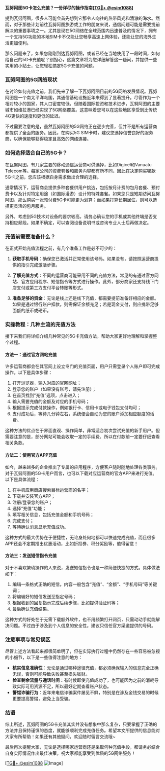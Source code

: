 **瓦努阿图5G卡怎么充值？一份详尽的操作指南[[TG💪+ @esim1088](https://t.me/s/esim1088)]**

提到瓦努阿图，很多人可能会首先想到它那令人向往的热带风光和清澈的海水。然而，对于那些计划前往瓦努阿图旅游或工作的朋友来说，通信问题可能是需要提前解决的重要事项之一。尤其是现在5G网络在全球范围内迅速普及的情况下，拥有一个支持5G功能的本地SIM卡不仅能让您畅享高速上网体验，还能让您的海外生活更加便利。

那么问题来了，如果您刚刚到达瓦努阿图，或者已经在当地使用了一段时间，如何给自己的5G卡充值呢？别担心，这篇文章将为您详细解答这一疑问，并提供一些实用的小贴士，让您轻松搞定5G卡充值的问题。

### 瓦努阿图的5G网络现状

在讨论如何充值之前，我们先来了解一下瓦努阿图目前的5G网络发展情况。瓦努阿图是一个南太平洋岛国，其通信基础设施近年来得到了显著提升。尽管作为一个相对较小的国家，其人口密度较低，但随着国际投资和技术进步，瓦努阿图的主要城市如维拉港已经实现了5G网络覆盖。这意味着您可以在这些地区享受到比传统4G更快的速度和更低的延迟。

不过需要注意的是，虽然瓦努阿图的5G网络正在逐步完善，但并不是所有运营商都提供了全面的服务。因此，在购买5G SIM卡时，建议您选择信誉良好的服务商，以确保能够获得稳定且高效的网络连接。

### 如何选择适合自己的5G卡？

在瓦努阿图，有几家主要的移动通信运营商可供选择，比如Digicel和Vanuatu Telecom等。每家公司的资费套餐和服务内容都有所不同，因此在决定购买哪款5G卡之前，您应该根据自身需求做出合理的选择。

通常情况下，运营商会提供多种套餐供用户挑选，包括按月计费的包月套餐、预付费卡以及针对特定用途（如国际漫游）设计的特殊套餐。如果您只是短期访问瓦努阿图，那么购买一张预付费5G卡可能更为划算；而如果打算长期居住，则可以选择更灵活的包月服务。

另外，考虑到5G技术对设备的要求较高，请务必确认您的手机或其他终端是否支持相应频段。如果不确定，可以查阅设备说明书或咨询专业人士后再做决定。

### 充值前需要准备什么？

在正式开始充值流程之前，有几个准备工作是必不可少的：

1. **获取手机号码**：确保您已激活并正常使用该号码。如果没有，请按照运营商提供的指引完成激活步骤。
   
2. **了解充值方式**：不同的运营商可能采用不同的充值方法，常见的有通过官方网站、官方应用程序、短信指令等方式进行操作。此外，部分商家还支持线下门店支付或第三方支付平台转账等形式。
   
3. **准备足够的资金**：无论是线上还是线下充值，都需要提前准备好相应的金额。如果是通过银行账户扣款，则需保证余额充足；若是现金支付，则应携带足够面额的纸币或硬币。

### 实操教程：几种主流的充值方法

接下来我们将详细介绍几种常见的5G卡充值方法，帮助大家更好地理解和掌握整个过程。

#### 方法一：通过官方网站充值

许多运营商都会在其官网上设立专门的充值页面，用户只需登录个人账户即可完成操作。以下是具体步骤：

1. 打开浏览器，输入对应的官网网址；
2. 登录您的账户（如果没有账号，请先注册）；
3. 在首页找到“充值”选项，点击进入；
4. 输入需要充值的金额及对应的手机号码；
5. 根据提示完成付款操作，例如银行卡、信用卡或电子钱包支付均可；
6. 支付成功后，等待几分钟左右，系统便会自动为您的账户添加相应额度的话费。

这种方法的优点在于界面直观、操作简单，非常适合初次尝试充值的新手用户。但需要注意的是，部分网站可能会收取一定的手续费，所以在付款前一定要仔细查看相关条款。

#### 方法二：使用官方APP充值

如今，越来越多的企业推出了专属的应用程序，方便客户随时随地处理各类事务。对于瓦努阿图的5G卡用户而言，也可以下载对应运营商的官方APP来进行充值。以下是具体流程：

1. 在手机应用商店搜索目标运营商的名字；
2. 下载并安装官方APP；
3. 注册/登录您的账户；
4. 选择“充值”功能；
5. 填写相关信息，包括充值金额和手机号码；
6. 完成支付；
7. 等待确认消息显示充值成功。

这种方式的最大优势在于便捷性，无论身处何地都可以快速完成充值，而且很多APP还会不定期推出优惠活动，比如折扣券、积分奖励等，值得留意！

#### 方法三：发送短信指令充值

对于不喜欢繁琐操作的人来说，发送短信指令也是一种简便快捷的方式。具体做法如下：

1. 编辑一条格式正确的短信，内容一般包含“充值”、“金额”、“手机号码”等关键词；
2. 将编辑好的短信发送至指定号码；
3. 根据收到的回复指示完成后续步骤，比如提供验证码等；
4. 最后确认充值结果。

这种方式的好处在于无需下载额外软件，也不用频繁打开网页，只需动动手就能解决问题。不过由于涉及到个人信息的安全性，建议只信任官方渠道提供的号码。

### 注意事项与常见误区

尽管上述方法看起来都很简单明了，但在实际执行过程中仍然存在一些容易被忽视的小细节，以下是一些值得注意的地方：

- **核实信息准确性**：无论是通过哪种途径充值，都必须确保输入的信息完全正确无误，否则可能导致失败甚至损失钱财。
- **检查剩余流量与通话时间**：有时候即使充值成功了，也可能因为之前的消耗导致实际可用资源不足，所以最好定期查看账户状态。
- **警惕诈骗行为**：近年来电信诈骗案件屡见不鲜，特别是在涉及金钱交易的时候更要提高警惕，避免上当受骗。

### 结语

综上所述，瓦努阿图的5G卡充值其实并没有想象中那么复杂，只要掌握了正确的方法并且保持谨慎的态度，就能够顺利完成充值任务。希望本文所提供的信息能对大家有所帮助！如果还有其他疑问，欢迎随时留言交流哦~

最后再次提醒大家，无论是选择哪家运营商还是采取何种充值手段，都请务必结合自身实际情况作出最佳决策。祝大家都能享受到优质的5G网络服务！

[[TG💪+ @esim1088](https://t.me/s/esim1088) ![Image](https://i.postimg.cc/4NQfJmqS/Snipaste-2025-05-13-00-14-12.png)]